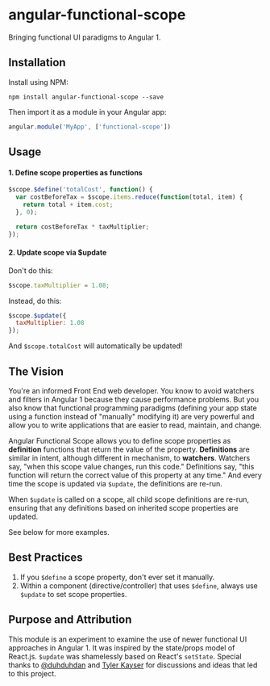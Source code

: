 # angular-functional-scope

Bringing functional UI paradigms to Angular 1.

## Installation

Install using NPM:

```
npm install angular-functional-scope --save
```

Then import it as a module in your Angular app:

```js
angular.module('MyApp', ['functional-scope'])
```

## Usage

#### 1. Define scope properties as functions

```js
$scope.$define('totalCost', function() {
  var costBeforeTax = $scope.items.reduce(function(total, item) {
    return total + item.cost;
  }, 0);

  return costBeforeTax * taxMultiplier;
});
```

#### 2. Update scope via $update

Don't do this:

```js
$scope.taxMultiplier = 1.08;
```

Instead, do this:

```js
$scope.$update({
  taxMultiplier: 1.08
});
```

And `$scope.totalCost` will automatically be updated!

## The Vision

You're an informed Front End web developer. You know to avoid watchers and filters in Angular 1 because they cause performance problems. But you also know that functional programming paradigms (defining your app state using a function instead of "manually" modifying it) are very powerful and allow you to write applications that are easier to read, maintain, and change.

Angular Functional Scope allows you to define scope properties as **definition** functions that return the value of the property. **Definitions** are similar in intent, although different in mechanism, to **watchers**. Watchers say, "when this scope value changes, run this code." Definitions say, "this function will return the correct value of this property at any time." And every time the scope is updated via `$update`, the definitions are re-run.

When `$update` is called on a scope, all child scope definitions are re-run, ensuring that any definitions based on inherited scope properties are updated.

See below for more examples.

## Best Practices

1. If you `$define` a scope property, don't ever set it manually.
2. Within a component (directive/controller) that uses `$define`, always use `$update` to set scope properties.

## Purpose and Attribution

This module is an experiment to examine the use of newer functional UI approaches in Angular 1. It was inspired by the state/props model of React.js. `$update` was shamelessly based on React's `setState`. Special thanks to [@duhduhdan](https://github.com/duhduhdan) and [Tyler Kayser](https://twitter.com/@TylerKayser) for discussions and ideas that led to this project.